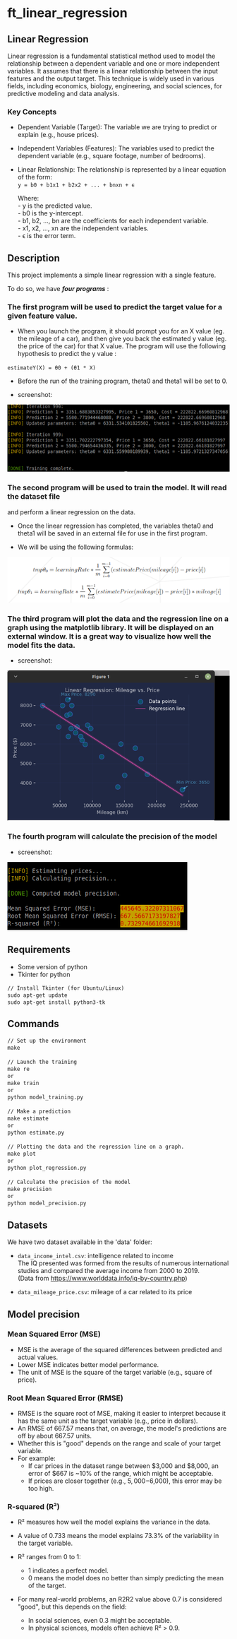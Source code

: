 # ft_linear_regression

## Linear Regression
Linear regression is a fundamental statistical method used to model the relationship between a dependent variable and one or more independent variables. It assumes that there is a linear relationship between the input features and the output target. This technique is widely used in various fields, including economics, biology, engineering, and social sciences, for predictive modeling and data analysis.

### Key Concepts
* Dependent Variable (Target): The variable we are trying to predict or explain (e.g., house prices).

* Independent Variables (Features): The variables used to predict the dependent variable (e.g., square footage, number of bedrooms).

* Linear Relationship: The relationship is represented by a linear equation of the form:<br />
  `y = b0 + b1x1 + b2x2 + ... + bnxn + ϵ`
    
    Where:<br />
        - y is the predicted value.<br />
        - b0 is the y-intercept.<br />
        - b1, b2, ..., bn are the coefficients for each independent variable.<br />
        - x1, x2, ..., xn are the independent variables.<br />
        - ϵ is the error term.

## Description
This project implements a simple linear regression with a single feature.<br />

To do so, we have <i><b>four programs</b></i> :<br />
### The first program will be used to predict the target value for a given feature value.<br />
* When you launch the program, it should prompt you for an X value (eg. the mileage of a car), and then give you back the estimated y value (eg. the price of the car) for that X value. The program will use the following
hypothesis to predict the y value :<br />

`estimateY(X) = θ0 + (θ1 * X)`<br />

* Before the run of the training program, theta0 and theta1 will be set to 0.<br />
- screenshot:
<img src="screenshots/training.png" />

### The second program will be used to train the model. It will read the dataset file
and perform a linear regression on the data.<br />
* Once the linear regression has completed, the variables theta0 and theta1 will be saved in an external file for use in the first program.<br />

* We will be using the following formulas:
<img src="screenshots/formulas.png" />

### The third program will plot the data and the regression line on a graph using the matplotlib library. It will be displayed on an external window. It is a great way to visualize how well the model fits the data.<br />
* screenshot:
<img src="screenshots/plot.png" />

### The fourth program will calculate the precision of the model
* screenshot:
<img src="screenshots/precision.png" />

## Requirements
* Some version of python
* Tkinter for python
```
// Install Tkinter (for Ubuntu/Linux)
sudo apt-get update
sudo apt-get install python3-tk
```

## Commands
```
// Set up the environment
make

// Launch the training
make re
or
make train
or
python model_training.py

// Make a prediction
make estimate
or
python estimate.py

// Plotting the data and the regression line on a graph.
make plot
or
python plot_regression.py

// Calculate the precision of the model
make precision
or
python model_precision.py

```

## Datasets
We have two dataset available in the 'data' folder:
* `data_income_intel.csv`: intelligence related to income<br />
The IQ presented was formed from the results of numerous international studies and compared the average income from 2000 to 2019.<br >
(Data from https://www.worlddata.info/iq-by-country.php)

* `data_mileage_price.csv`: mileage of a car related to its price

## Model precision
### Mean Squared Error (MSE)
 - MSE is the average of the squared differences between predicted and actual values.
 - Lower MSE indicates better model performance.
 - The unit of MSE is the square of the target variable (e.g., square of price).

### Root Mean Squared Error (RMSE)
 - RMSE is the square root of MSE, making it easier to interpret because
  it has the same unit as the target variable (e.g., price in dollars).
 - An RMSE of 667.57 means that, on average, the model's predictions
  are off by about 667.57 units.
 - Whether this is "good" depends on the range and scale of your target variable.
 - For example:
    - If car prices in the dataset range between $3,000 and $8,000, an error of $667 is ~10% of the range, which might be acceptable.
    - If prices are closer together (e.g., $5,000-$6,000), this error may be too high.

### R-squared (R²)
 - R² measures how well the model explains the variance in the data.
 - A value of 0.733 means the model explains 73.3% of the variability in the target variable.
 - R² ranges from 0 to 1:
    - 1 indicates a perfect model.
    - 0 means the model does no better than simply predicting the mean of the target.

 - For many real-world problems, an R2R2 value above 0.7 is considered "good",
   but this depends on the field:
    - In social sciences, even 0.3 might be acceptable.
    - In physical sciences, models often achieve R² > 0.9.
